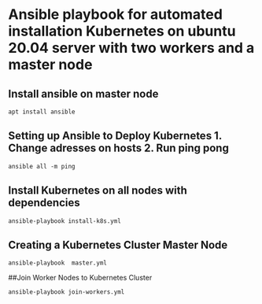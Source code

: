 # Ansible playbook for automated installation Kubernetes on ubuntu 20.04 server with two workers and a master node

## Install ansible on master node


```shell
apt install ansible
```

## Setting up Ansible to Deploy Kubernetes 1. Change adresses on hosts 2. Run ping pong

```shell
ansible all -m ping
```

## Install Kubernetes on all nodes with dependencies 

```shell
ansible-playbook install-k8s.yml
```

## Creating a Kubernetes Cluster Master Node

```shell
ansible-playbook  master.yml
```

##Join Worker Nodes to Kubernetes Cluster

```shell
ansible-playbook join-workers.yml
```
